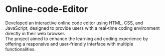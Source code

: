 # Online-code-Editor
Developed an interactive online code editor using HTML, CSS, and JavaScript, designed to provide users with a real-time coding environment directly in their web browser.
<br>
The project aimed to enhance the learning and coding experience by offering a responsive and user-friendly interface with multiple functionalities.
